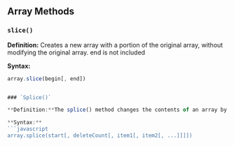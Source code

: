 

## Array Methods

### `slice()`

**Definition:** Creates a new array with a portion of the original array, without modifying the original array. end is not included

**Syntax:**
```javascript
array.slice(begin[, end])


### `Splice()`

**Definition:**The splice() method changes the contents of an array by removing, replacing, or adding elements in place. It modifies the original array and returns the removed elements as a new array.

**Syntax:**
```javascript
array.splice(start[, deleteCount[, item1[, item2[, ...]]]])

